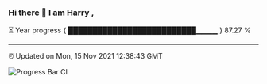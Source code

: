### Hi there 👋 I am Harry , 

⏳ Year progress { ██████████████████████████▁▁▁▁ } 87.27 %

---

⏰ Updated on Mon, 15 Nov 2021 12:38:43 GMT

![Progress Bar CI](https://github.com/duykhang68/duykhang68/workflows/Progress%20Bar%20CI/badge.svg)
